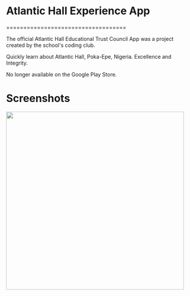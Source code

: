 # Atlantic Hall Experience App
===================================

The official Atlantic Hall Educational Trust Council App was a project created by the school's coding club. 

Quickly learn about Atlantic Hall, Poka-Epe, Nigeria. Excellence and Integrity.

No longer available on the Google Play Store.

# Screenshots 
<img src="![image](https://user-images.githubusercontent.com/79525647/136378990-4bbd1277-44ed-43be-b987-55c29f3feda4.png)" width="480" hieght="854">
